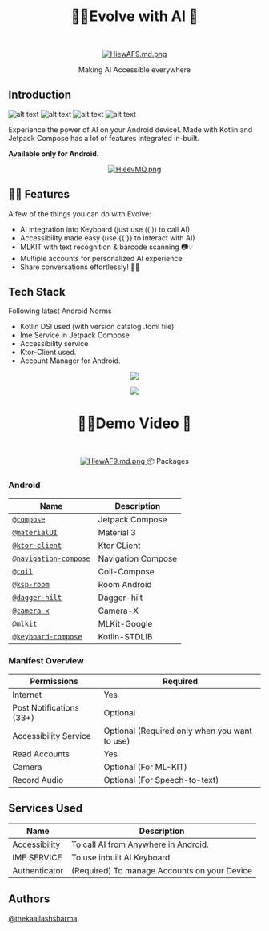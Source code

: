 
<h1 align="center">  📲✨Evolve with AI  🚀 </h1> <br>
<p align="center">
  <a href="https://firebasestorage.googleapis.com/v0/b/palmapi-b548f.appspot.com/o/Thumbnail.png?alt=media&token=92e8d3d9-7fe7-41f4-80dc-2d862185589c">
    <img src="https://firebasestorage.googleapis.com/v0/b/palmapi-b548f.appspot.com/o/Thumbnail.png?alt=media&token=92e8d3d9-7fe7-41f4-80dc-2d862185589c" alt="HiewAF9.md.png" border="0">
  </a
</p>

<p align="center">
  Making AI Accessible everywhere
</p>


## Introduction
![alt text](https://img.shields.io/badge/Kotlin-FFFFFF?style=for-the-badge&logo=Kotlin) 
![alt text](https://img.shields.io/badge/Firebase-FFFFFF?style=for-the-badge&logo=Firebase) 
![alt text](https://img.shields.io/badge/GoogleCloud-FFFFFF?style=for-the-badge&logo=GoogleCloud) 
![alt text](https://img.shields.io/badge/JetpackCompose-FFFFFF?style=for-the-badge&logo=JetpackCompose)

Experience the power of AI on your Android device!. Made with Kotlin and Jetpack Compose has a lot of features integrated in-built.

**Available only for Android.**

<p align="center">
  <a href="https://freeimage.host/"><img src="https://iili.io/HieevMQ.png" alt="HieevMQ.png" border="0"></a>
</p>

## 💬💡 Features

A few of the things you can do with Evolve:

- AI integration into Keyboard (just use (( )) to call AI)
- Accessibility made easy (use {{ }} to interact with AI)
- MLKIT with text recognition & barcode scanning 📷💡
- Multiple accounts for personalized AI experience
- Share conversations effortlessly! 🔄💬

## Tech Stack

Following latest Android Norms

- Kotlin DSl used (with version catalog .toml file)
- Ime Service in Jetpack Compose
- Accessibility service
- Ktor-Client used.
- Account Manager for Android.


<p align="center">
  <a href="https://firebasestorage.googleapis.com/v0/b/palmapi-b548f.appspot.com/o/ggg.png?alt=media&token=f99af299-5506-44df-b1e2-3cc12912de6d">
    <img src="https://firebasestorage.googleapis.com/v0/b/palmapi-b548f.appspot.com/o/ggg.png?alt=media&token=f99af299-5506-44df-b1e2-3cc12912de6d" border="0"></a>
</p>

<p align="center">
  <a href="https://firebasestorage.googleapis.com/v0/b/palmapi-b548f.appspot.com/o/ggg2.png?alt=media&token=8416d2a6-fb27-4518-b2d1-ee660562c010">
    <img src="https://firebasestorage.googleapis.com/v0/b/palmapi-b548f.appspot.com/o/ggg2.png?alt=media&token=8416d2a6-fb27-4518-b2d1-ee660562c010" border="0">
  </a>
</p>

<h1 align="center">  📲✨Demo Video 🚀 </h1> <br>
<p align="center">
  <a href="https://www.linkedin.com/feed/update/urn:li:activity:7081408152709062656"/>
    <img src="https://firebasestorage.googleapis.com/v0/b/palmapi-b548f.appspot.com/o/HEADER.png?alt=media&token=1ffb8e1b-42d9-4b8a-9634-2c86b5c598bc" alt="HiewAF9.md.png" border="0">
  </a
</p

## 📦 Packages

### Android 
| Name | Description |
| --- | --- |
| [`@compose`](https://developer.android.com/jetpack/compose) | Jetpack Compose |
| [`@materialUI`](https://m3.material.io/) | Material 3 |
| [`@ktor-client`](https://ktor.io/docs/create-client.html) | Ktor CLient |
| [`@navigation-compose`](https://developer.android.com/jetpack/compose/navigation) | Navigation Compose |
| [`@coil`](https://coil-kt.github.io/coil/compose/) | Coil-Compose |
| [`@ksp-room`](https://developer.android.com/build/migrate-to-ksp) | Room Android |
| [`@dagger-hilt`](https://developer.android.com/training/dependency-injection/hilt-android) | Dagger-hilt |
| [`@camera-x`](https://developer.android.com/training/camerax) | Camera-X |
| [`@mlkit`](https://developers.google.com/ml-kit) | MLKit-Google |
| [`@keyboard-compose`](https://kotlinlang.org/api/latest/jvm/stdlib/) | Kotlin-STDLIB |

### Manifest Overview

| Permissions | Required |
| --- | --- |
| Internet | Yes |
| Post Notifications (33+) | Optional |
| Accessibility Service | Optional (Required only when you want to use) |
| Read Accounts | Yes |
| Camera | Optional (For ML-KIT) |
| Record Audio | Optional (For Speech-to-text) |

## Services Used
| Name | Description |
| --- | --- |
| Accessibility | To call AI from Anywhere in Android. |
| IME SERVICE | To use inbuilt AI Keyboard |
| Authenticator | (Required) To manage Accounts on your Device |




## Authors

[@thekaailashsharma](https://linkedin.com/in/thekaailashsharma).
